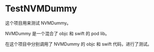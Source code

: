 # TestNVMDummy

这个项目用来测试 NVMDummy。

NVMDummy 是一个混合了 objc 和 swift 的 pod lib。

在这个项目中分别调用了 NVMDummy 的 objc 和 swift 代码，进行了测试。

